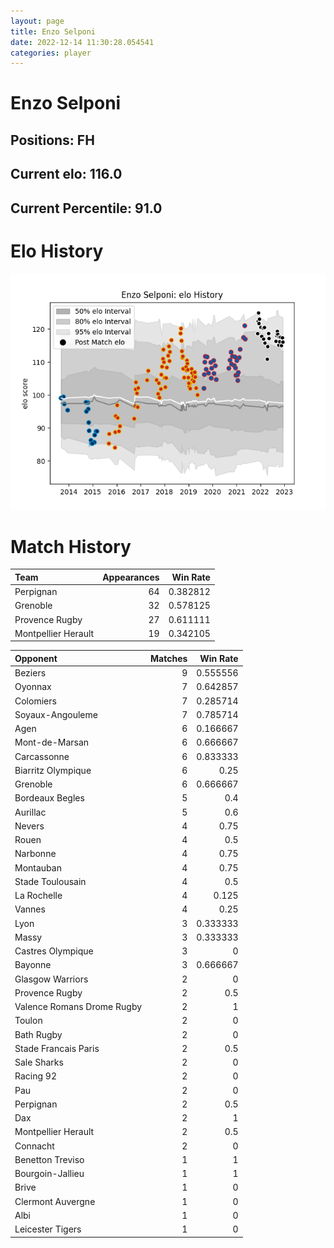 ```yaml
---  
layout: page  
title: Enzo Selponi  
date: 2022-12-14 11:30:28.054541  
categories: player  
---
```

# Enzo Selponi

## Positions: FH

## Current elo: 116.0

## Current Percentile: 91.0

# Elo History


![elo history](history_EnzoSelponi.png)
# Match History


| Team                |   Appearances |   Win Rate |
|:--------------------|--------------:|-----------:|
| Perpignan           |            64 |   0.382812 |
| Grenoble            |            32 |   0.578125 |
| Provence Rugby      |            27 |   0.611111 |
| Montpellier Herault |            19 |   0.342105 |

| Opponent                   |   Matches |   Win Rate |
|:---------------------------|----------:|-----------:|
| Beziers                    |         9 |   0.555556 |
| Oyonnax                    |         7 |   0.642857 |
| Colomiers                  |         7 |   0.285714 |
| Soyaux-Angouleme           |         7 |   0.785714 |
| Agen                       |         6 |   0.166667 |
| Mont-de-Marsan             |         6 |   0.666667 |
| Carcassonne                |         6 |   0.833333 |
| Biarritz Olympique         |         6 |   0.25     |
| Grenoble                   |         6 |   0.666667 |
| Bordeaux Begles            |         5 |   0.4      |
| Aurillac                   |         5 |   0.6      |
| Nevers                     |         4 |   0.75     |
| Rouen                      |         4 |   0.5      |
| Narbonne                   |         4 |   0.75     |
| Montauban                  |         4 |   0.75     |
| Stade Toulousain           |         4 |   0.5      |
| La Rochelle                |         4 |   0.125    |
| Vannes                     |         4 |   0.25     |
| Lyon                       |         3 |   0.333333 |
| Massy                      |         3 |   0.333333 |
| Castres Olympique          |         3 |   0        |
| Bayonne                    |         3 |   0.666667 |
| Glasgow Warriors           |         2 |   0        |
| Provence Rugby             |         2 |   0.5      |
| Valence Romans Drome Rugby |         2 |   1        |
| Toulon                     |         2 |   0        |
| Bath Rugby                 |         2 |   0        |
| Stade Francais Paris       |         2 |   0.5      |
| Sale Sharks                |         2 |   0        |
| Racing 92                  |         2 |   0        |
| Pau                        |         2 |   0        |
| Perpignan                  |         2 |   0.5      |
| Dax                        |         2 |   1        |
| Montpellier Herault        |         2 |   0.5      |
| Connacht                   |         2 |   0        |
| Benetton Treviso           |         1 |   1        |
| Bourgoin-Jallieu           |         1 |   1        |
| Brive                      |         1 |   0        |
| Clermont Auvergne          |         1 |   0        |
| Albi                       |         1 |   0        |
| Leicester Tigers           |         1 |   0        |